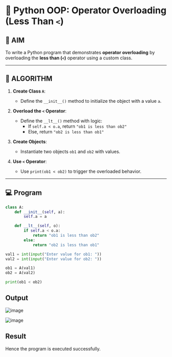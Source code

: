 
# 🐍 Python OOP: Operator Overloading (Less Than `<`)

## 🎯 AIM

To write a Python program that demonstrates **operator overloading** by overloading the **less than (`<`)** operator using a custom class.

---

## 🧠 ALGORITHM

1. **Create Class `A`**:
   - Define the `__init__()` method to initialize the object with a value `a`.

2. **Overload the `<` Operator**:
   - Define the `__lt__()` method with logic:
     - If `self.a < o.a`, return `"ob1 is less than ob2"`
     - Else, return `"ob2 is less than ob1"`

3. **Create Objects**:
   - Instantiate two objects `ob1` and `ob2` with values.

4. **Use `<` Operator**:
   - Use `print(ob1 < ob2)` to trigger the overloaded behavior.

---

## 💻 Program

```python
class A:
    def __init__(self, a):
        self.a = a

    def __lt__(self, o):
        if self.a < o.a:
            return "ob1 is less than ob2"
        else:
            return "ob2 is less than ob1"

val1 = int(input("Enter value for ob1: "))
val2 = int(input("Enter value for ob2: "))

ob1 = A(val1)
ob2 = A(val2)

print(ob1 < ob2)

```

## Output

![image](https://github.com/user-attachments/assets/f2fd09b3-e62a-47f1-bc63-fa3b0cf2ed2a)

![image](https://github.com/user-attachments/assets/2a703d84-2cec-4345-9144-aead31b05b2d)

## Result
Hence the program is executed successfully.

